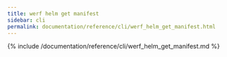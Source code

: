 ```yaml
---
title: werf helm get manifest
sidebar: cli
permalink: documentation/reference/cli/werf_helm_get_manifest.html
---
```


{% include /documentation/reference/cli/werf_helm_get_manifest.md %}
